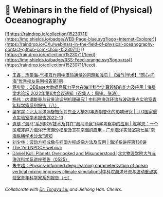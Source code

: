 # 🌊 Webinars in the field of (Physical) Oceanography

[![https://raindrop.io/collection/15230711](https://img.shields.io/badge/WEB-Page-blue.svg?logo=Internet-Explorer)](https://raindrop.io/CXu/webinars-in-the-field-of-physical-oceanography-contact-github-com-chouj-15230711) [![https://raindrop.io/collection/15230711/feed](https://img.shields.io/badge/RSS-Feed-orange.svg?logo=rss)](https://raindrop.io/collection/15230711/feed)

<!-- BLOG-POST-LIST:START -->
- [王鑫：热带海-气相互作用中潜热通量的问题和浅见 | 【海气|学术】“同心·问海”优秀校友系列报告第1期](https://mp.weixin.qq.com/s/MNr-zDkCuQmrhRoa526sSQ)
- [蒋步星：QDBase大数据高算力平台在海洋科学计算领域的能力及应用 | 海星学术论坛 2022年第6次会议通知（召集人：周锋、张涛）](https://mp.weixin.qq.com/s/Ubq-a8F81DiIKeUnJdzUDQ)
- [杨伟：内潮能量与背景流调制机理研究 | 中科院海洋环流与波动重点实验室青年科学家系列报告（八）](https://mp.weixin.qq.com/s/ypEb7NB914gdvV4lU6X9Gw)
- [梁宇霆：北太平洋涡旋振荡对东亚大槽20年周期变化的影响研究 | LTO国家重点实验室学术报告2022-13](https://mp.weixin.qq.com/s/gzN3Cfxf9sOAYpuHDQQeEg)
- [连琏 :“海马”系列ROV技术及其在“海马冷泉”科学考察中的应用 | 陈学恩：一个区域非静力海洋环流潮汐模型及其在南海的应用 - 广州海洋实验室第七届“南海纵横学术沙龙”通知](https://mp.weixin.qq.com/s/F-VCp_XGfZ2erm9SIo0Jrw)
- [刘少林：波动方程成像与程函方程成像方法及应用 | 海洋系讲座第130讲](https://mp.weixin.qq.com/s/Zh6DzVrvThMSKSJE43hlTQ)
- [The 2nd NPOCE webinar](https://mp.weixin.qq.com/s/7l4tK6euiltxnHIId9mN8g)
- [Daniel Koll: Planets Overlooked and Misunderstood |北大物理学院大气与海洋科学系讲座预告（0525）](https://mp.weixin.qq.com/s/PFYRLhDKLImndEhnveXVKA)
- [朱聿超：Physics-informed deep learning parameterization of ocean vertical mixing improves climate simulations|中科院海洋环流与波动重点实验室青年科学家系列报告（七）](https://mp.weixin.qq.com/s/stbhjhUYGAuOmO-wKOIWUg)
<!-- BLOG-POST-LIST:END -->

###### Collaborate with [Dr. Tongya Liu](https://liutongya.github.io/) and Jiehong Han. Cheers.
